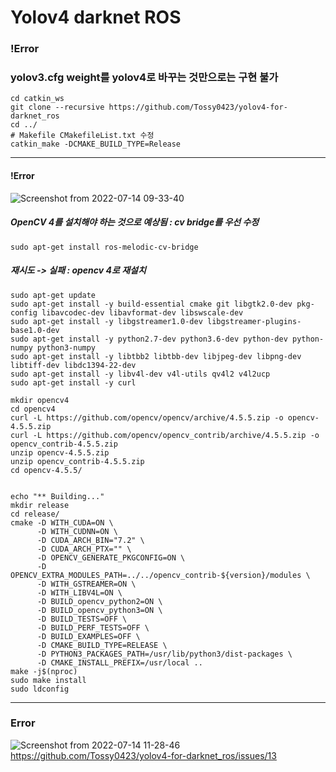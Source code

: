 # Yolov4 darknet ROS
### !Error
### yolov3.cfg weight를 yolov4로 바꾸는 것만으로는 구현 불가
```
cd catkin_ws
git clone --recursive https://github.com/Tossy0423/yolov4-for-darknet_ros
cd ../
# Makefile CMakefileList.txt 수정
catkin_make -DCMAKE_BUILD_TYPE=Release
```

_______________________________
#### !Error
![Screenshot from 2022-07-14 09-33-40](https://user-images.githubusercontent.com/88171531/178859817-c16698a5-77fd-42d0-af8c-fc6c7f954e68.png)
##### OpenCV 4를 설치해야 하는 것으로 예상됨 : cv bridge를 우선 수정
``` sudo apt-get purge ros-melodic-cv-bridge
sudo apt-get install ros-melodic-cv-bridge
```
##### 재시도 -> 실패 : opencv 4로 재설치 
```
sudo apt-get update
sudo apt-get install -y build-essential cmake git libgtk2.0-dev pkg-config libavcodec-dev libavformat-dev libswscale-dev
sudo apt-get install -y libgstreamer1.0-dev libgstreamer-plugins-base1.0-dev
sudo apt-get install -y python2.7-dev python3.6-dev python-dev python-numpy python3-numpy
sudo apt-get install -y libtbb2 libtbb-dev libjpeg-dev libpng-dev libtiff-dev libdc1394-22-dev
sudo apt-get install -y libv4l-dev v4l-utils qv4l2 v4l2ucp
sudo apt-get install -y curl

mkdir opencv4
cd opencv4
curl -L https://github.com/opencv/opencv/archive/4.5.5.zip -o opencv-4.5.5.zip
curl -L https://github.com/opencv/opencv_contrib/archive/4.5.5.zip -o opencv_contrib-4.5.5.zip
unzip opencv-4.5.5.zip
unzip opencv_contrib-4.5.5.zip
cd opencv-4.5.5/
 
 
echo "** Building..."
mkdir release
cd release/
cmake -D WITH_CUDA=ON \
      -D WITH_CUDNN=ON \
      -D CUDA_ARCH_BIN="7.2" \
      -D CUDA_ARCH_PTX="" \
      -D OPENCV_GENERATE_PKGCONFIG=ON \
      -D OPENCV_EXTRA_MODULES_PATH=../../opencv_contrib-${version}/modules \
      -D WITH_GSTREAMER=ON \
      -D WITH_LIBV4L=ON \
      -D BUILD_opencv_python2=ON \
      -D BUILD_opencv_python3=ON \
      -D BUILD_TESTS=OFF \
      -D BUILD_PERF_TESTS=OFF \
      -D BUILD_EXAMPLES=OFF \
      -D CMAKE_BUILD_TYPE=RELEASE \
      -D PYTHON3_PACKAGES_PATH=/usr/lib/python3/dist-packages \
      -D CMAKE_INSTALL_PREFIX=/usr/local ..
make -j$(nproc)
sudo make install
sudo ldconfig
```
________________________________
### Error
![Screenshot from 2022-07-14 11-28-46](https://user-images.githubusercontent.com/88171531/178885090-c52f39fb-06a0-40a3-8a45-c80ba610ae61.png)
https://github.com/Tossy0423/yolov4-for-darknet_ros/issues/13
